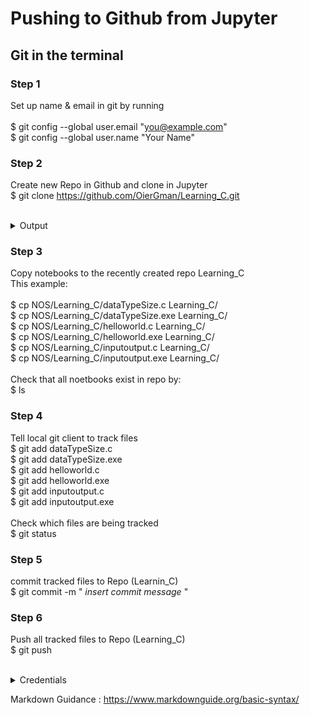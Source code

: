 # Pushing to Github from Jupyter

## Git in the terminal

### Step 1

Set up name & email in git by running <br>
<br>
$ git config --global user.email "you@example.com" <br>
$ git config --global user.name "Your Name"

### Step 2

Create new Repo in Github and clone in Jupyter <br>
$ git clone https://github.com/OierGman/Learning_C.git <br>
<br>
<details>
<summary>Output</summary>
<br>
Cloning into 'Learning_C'... <br>
warning: You appear to have cloned an empty repository.
</details>

### Step 3

Copy notebooks to the recently created repo Learning_C <br>
This example: <br>
<br>
$ cp NOS/Learning_C/dataTypeSize.c Learning_C/ <br>
$ cp NOS/Learning_C/dataTypeSize.exe Learning_C/ <br>
$ cp NOS/Learning_C/helloworld.c Learning_C/ <br>
$ cp NOS/Learning_C/helloworld.exe Learning_C/ <br>
$ cp NOS/Learning_C/inputoutput.c Learning_C/ <br>
$ cp NOS/Learning_C/inputoutput.exe Learning_C/ <br>
<br>
Check that all noetbooks exist in repo by: <br>
$ ls <br>

### Step 4

Tell local git client to track files <br>
$ git add dataTypeSize.c <br>
$ git add dataTypeSize.exe <br>
$ git add helloworld.c <br>
$ git add helloworld.exe <br>
$ git add inputoutput.c <br>
$ git add inputoutput.exe <br>
<br>
Check which files are being tracked <br>
$ git status <br>

### Step 5

commit tracked files to Repo (Learnin_C) <br>
$ git commit -m " *insert commit message* " <br>

### Step 6

Push all tracked files to Repo (Learning_C) <br>
$ git push <br>
<br>
<details>
<summary>Credentials</summary>
<br>
Username for 'https://github.com': OierGman <br>
> Support for password authentication was removed on August 13, 2021. <br>
Password for 'https://OierGman@github.com': <br>
Create access token: https://docs.github.com/en/authentication/keeping-your-account-and-data-secure/creating-a-personal-access-token
</details>

Markdown Guidance : https://www.markdownguide.org/basic-syntax/
